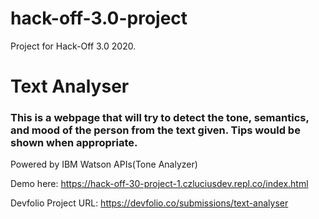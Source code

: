 # hack-off-3.0-project
Project for Hack-Off 3.0 2020.
# Text Analyser
### This is a webpage that will try to detect the tone, semantics, and mood of the person from the text given. Tips would be shown when appropriate.

Powered by IBM Watson APIs(Tone Analyzer)

Demo here: https://hack-off-30-project-1.czluciusdev.repl.co/index.html

Devfolio Project URL: https://devfolio.co/submissions/text-analyser
